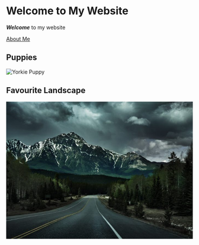 # Welcome to My Website
***Welcome*** to my website

[About Me](Info)

## Puppies

![Yorkie Puppy](https://www.publicdomainpictures.net/pictures/150000/velka/cute-white-pomeranian-puppy.jpg)

## Favourite Landscape
![Favourite Landscape](Image.jpg)
